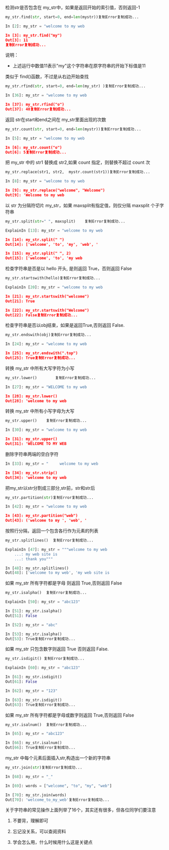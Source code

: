 检测str是否包含在 my_str中，如果是返回开始的索引值，否则返回-1

```python
my_str.find(str, start=0, end=len(mystr))复制Error复制成功...
```

```python
In [2]: my_str = "welcome to my web 

In [3]: my_str.find("my")
Out[3]: 11
复制Error复制成功...
```

说明：

- 上述运行中数值11表示"my"这个字符串在原字符串的开始下标值是11

类似于 find()函数，不过是从右边开始查找

```python
my_str.rfind(str, start=0, end=len(my_str) )复制Error复制成功...
```

```python
In [36]: my_str = "welcome to my web 

In [37]: my_str.rfind("o")
Out[37]: 40复制Error复制成功...
```

返回 str在start和end之间在 my_str里面出现的次数

```python
my_str.count(str, start=0, end=len(mystr))复制Error复制成功...
```

```python
In [5]: my_str = "welcome to my web 

In [6]: my_str.count("o")
Out[6]: 5复制Error复制成功...
```

把 my_str 中的 str1 替换成 str2,如果 count 指定，则替换不超过 count 次

```python
my_str.replace(str1, str2,  mystr.count(str1))复制Error复制成功...
```

```python
In [8]: my_str = "welcome to my web 

In [9]: my_str.replace("welcome", "Welcome")
Out[9]: 'Welcome to my web 
```

以 str 为分隔符切片 my_str，如果 maxsplit有指定值，则仅分隔 maxsplit 个子字符串

```python
my_str.split(str=" ", maxsplit)    复制Error复制成功...
```

```python
ExplainIn [13]: my_str = "welcome to my web 

In [14]: my_str.split(" ")
Out[14]: ['welcome', 'to', 'my', 'web', '

In [15]: my_str.split(" ", 2)
Out[15]: ['welcome', 'to', 'my web 
```

检查字符串是否是以 hello 开头, 是则返回 True，否则返回 False

```python
my_str.startswith(hello)复制Error复制成功...
```

```python
ExplainIn [20]: my_str = "welcome to my web 

In [21]: my_str.startswith("welcome")
Out[21]: True

In [22]: my_str.startswith("Welcome")
Out[22]: False复制Error复制成功...
```

检查字符串是否以obj结束，如果是返回True,否则返回 False.

```python
my_str.endswith(obj)复制Error复制成功...
```

```python
In [24]: my_str = "welcome to my web 

In [25]: my_str.endswith(".top")
Out[25]: True复制Error复制成功...
```

转换 my_str 中所有大写字符为小写

```python
my_str.lower()        复制Error复制成功...
```

```python
In [27]: my_str = "WELCOME to my web 

In [28]: my_str.lower()
Out[28]: 'welcome to my web 
```

转换 my_str 中所有小写字母为大写

```python
my_str.upper()    复制Error复制成功...
```

```python
In [30]: my_str = "welcome to my web 

In [31]: my_str.upper()
Out[31]: 'WELCOME TO MY WEB 
```

删除字符串两端的空白字符

```python
In [33]: my_str = "     welcome to my web 

In [34]: my_str.strip()
Out[34]: 'welcome to my web 
```

把my_str以str分割成三部分,str前，str和str后

```python
my_str.partition(str)复制Error复制成功...
```

```python
In [42]: my_str = "welcome to my web 

In [43]: my_str.partition("web")
Out[43]: ('welcome to my ', 'web', ' 
```

按照行分隔，返回一个包含各行作为元素的列表

```python
my_str.splitlines()  复制Error复制成功...
```

```python
ExplainIn [47]: my_str = """welcome to my web
    ...: my web site is 
    ...: thank you"""

In [48]: my_str.splitlines()
Out[48]: ['welcome to my web', 'my web site is 
```

如果 my_str 所有字符都是字母 则返回 True,否则返回 False

```python
my_str.isalpha()  复制Error复制成功...
```

```python
ExplainIn [50]: my_str = "abc123"

In [51]: my_str.isalpha()
Out[51]: False

In [52]: my_str = "abc"

In [53]: my_str.isalpha()
Out[53]: True复制Error复制成功...
```

如果 my_str 只包含数字则返回 True 否则返回 False.

```python
my_str.isdigit() 复制Error复制成功...
```

```python
ExplainIn [60]: my_str = "abc123"

In [61]: my_str.isdigit()
Out[61]: False

In [62]: my_str = "123"

In [63]: my_str.isdigit()
Out[63]: True复制Error复制成功...
```

如果 my_str 所有字符都是字母或数字则返回 True,否则返回 False

```python
my_str.isalnum()  复制Error复制成功...
```

```python
In [65]: my_str = "abc123"

In [66]: my_str.isalnum()
Out[66]: True复制Error复制成功...
```

my_str 中每个元素后面插入str,构造出一个新的字符串

```python
my_str.join(str)复制Error复制成功...
```

```python
In [68]: my_str = "_"

In [69]: words = ["welcome", "to", "my", "web"]

In [70]: my_str.join(words)
Out[70]: 'welcome_to_my_web'复制Error复制成功...
```

关于字符串的常见操作上面列举了16个，其实还有很多，但各位同学们要注意

1. 不要背，理解即可

1. 忘记没关系，可以查阅资料

1. 学会怎么用，什么时候用什么这是关键点